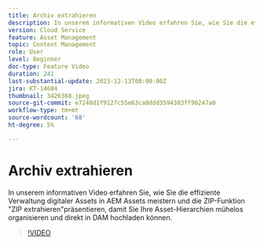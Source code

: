 ```yaml
---
title: Archiv extrahieren
description: In unserem informativen Video erfahren Sie, wie Sie die effiziente Verwaltung digitaler Assets in AEM Assets meistern und die ZIP-Funktion "ZIP extrahieren"präsentieren, damit Sie Ihre Asset-Hierarchien mühelos organisieren und direkt in DAM hochladen können.
version: Cloud Service
feature: Asset Management
topic: Content Management
role: User
level: Beginner
doc-type: Feature Video
duration: 241
last-substantial-update: 2023-12-13T00:00:00Z
jira: KT-14684
thumbnail: 3426368.jpeg
source-git-commit: e7240d1f9127c55e63ca0ddd3594383ff96247a0
workflow-type: tm+mt
source-wordcount: '68'
ht-degree: 5%

---
```



# Archiv extrahieren

In unserem informativen Video erfahren Sie, wie Sie die effiziente Verwaltung digitaler Assets in AEM Assets meistern und die ZIP-Funktion &quot;ZIP extrahieren&quot;präsentieren, damit Sie Ihre Asset-Hierarchien mühelos organisieren und direkt in DAM hochladen können.

>[!VIDEO](https://video.tv.adobe.com/v/3426368/?learn=on)
